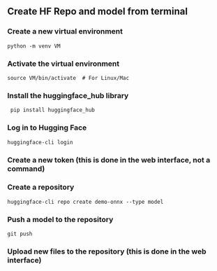 ## Create HF Repo and model from terminal

### Create a new virtual environment
``` python -m venv VM ```

### Activate the virtual environment
``` source VM/bin/activate  # For Linux/Mac ```


### Install the huggingface_hub library
``` pip install huggingface_hub```

### Log in to Hugging Face
```huggingface-cli login```

### Create a new token (this is done in the web interface, not a command)

### Create a repository
```huggingface-cli repo create demo-onnx --type model```

### Push a model to the repository
```git push```

### Upload new files to the repository (this is done in the web interface)
